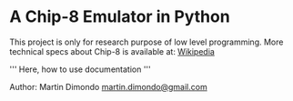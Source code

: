 A Chip-8 Emulator in Python
===========================

This project is only for research purpose of low level programming.
More technical specs about Chip-8 is available at: [Wikipedia](http://en.wikipedia.org/wiki/CHIP-8 "Wikipedia - Chip8 Information")

''' Here, how to use documentation '''


Author: Martin Dimondo <martin.dimondo@gmail.com>